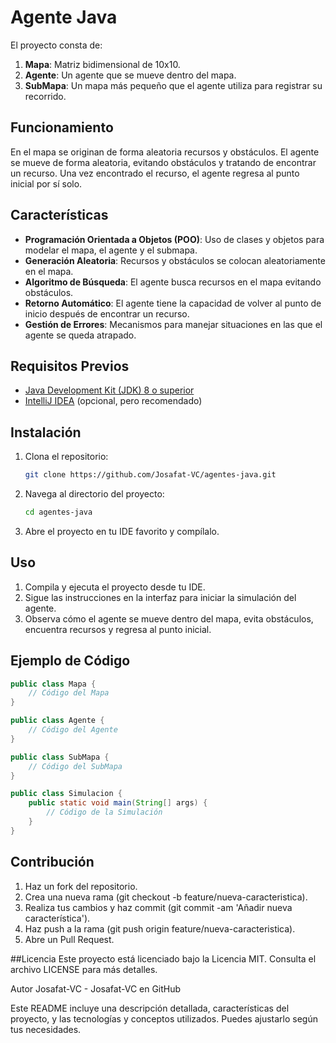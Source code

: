 # Agente Java

El proyecto consta de:
1. **Mapa**: Matriz bidimensional de 10x10.
2. **Agente**: Un agente que se mueve dentro del mapa.
3. **SubMapa**: Un mapa más pequeño que el agente utiliza para registrar su recorrido.

## Funcionamiento

En el mapa se originan de forma aleatoria recursos y obstáculos. El agente se mueve de forma aleatoria, evitando obstáculos y tratando de encontrar un recurso. Una vez encontrado el recurso, el agente regresa al punto inicial por sí solo.

## Características

- **Programación Orientada a Objetos (POO)**: Uso de clases y objetos para modelar el mapa, el agente y el submapa.
- **Generación Aleatoria**: Recursos y obstáculos se colocan aleatoriamente en el mapa.
- **Algoritmo de Búsqueda**: El agente busca recursos en el mapa evitando obstáculos.
- **Retorno Automático**: El agente tiene la capacidad de volver al punto de inicio después de encontrar un recurso.
- **Gestión de Errores**: Mecanismos para manejar situaciones en las que el agente se queda atrapado.

## Requisitos Previos

- [Java Development Kit (JDK) 8 o superior](https://www.oracle.com/java/technologies/javase-downloads.html)
- [IntelliJ IDEA](https://www.jetbrains.com/idea/download/) (opcional, pero recomendado)

## Instalación

1. Clona el repositorio:
    ```bash
    git clone https://github.com/Josafat-VC/agentes-java.git
    ```
2. Navega al directorio del proyecto:
    ```bash
    cd agentes-java
    ```
3. Abre el proyecto en tu IDE favorito y compílalo.

## Uso

1. Compila y ejecuta el proyecto desde tu IDE.
2. Sigue las instrucciones en la interfaz para iniciar la simulación del agente.
3. Observa cómo el agente se mueve dentro del mapa, evita obstáculos, encuentra recursos y regresa al punto inicial.

## Ejemplo de Código

```java
public class Mapa {
    // Código del Mapa
}

public class Agente {
    // Código del Agente
}

public class SubMapa {
    // Código del SubMapa
}

public class Simulacion {
    public static void main(String[] args) {
        // Código de la Simulación
    }
}
```

## Contribución
1. Haz un fork del repositorio.
2. Crea una nueva rama (git checkout -b feature/nueva-caracteristica).
3. Realiza tus cambios y haz commit (git commit -am 'Añadir nueva característica').
4. Haz push a la rama (git push origin feature/nueva-caracteristica).
5. Abre un Pull Request.

##Licencia
Este proyecto está licenciado bajo la Licencia MIT. Consulta el archivo LICENSE para más detalles.

Autor
Josafat-VC - Josafat-VC en GitHub

Este README incluye una descripción detallada, características del proyecto, y las tecnologías y conceptos utilizados. Puedes ajustarlo según tus necesidades.

